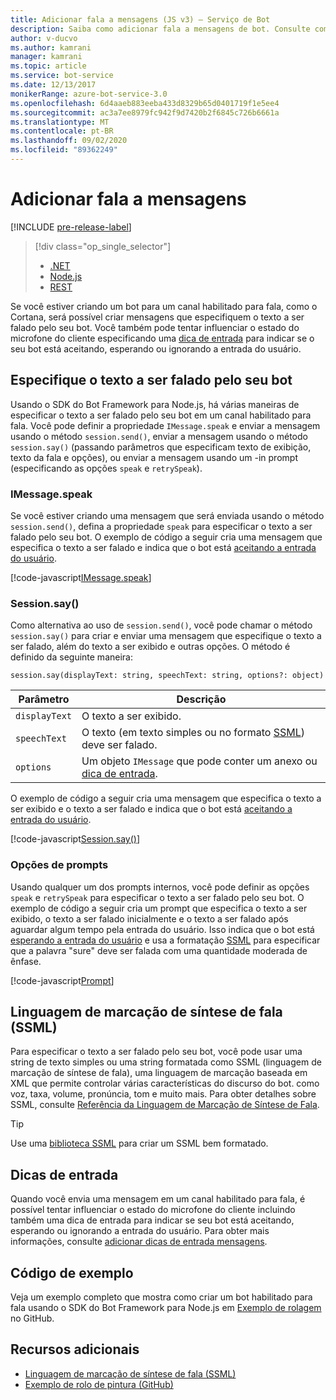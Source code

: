 ```yaml
---
title: Adicionar fala a mensagens (JS v3) – Serviço de Bot
description: Saiba como adicionar fala a mensagens de bot. Consulte como usar o SDK do bot Framework para Node.js Formatar e especificar o texto que os bots usam em canais habilitados para fala.
author: v-ducvo
ms.author: kamrani
manager: kamrani
ms.topic: article
ms.service: bot-service
ms.date: 12/13/2017
monikerRange: azure-bot-service-3.0
ms.openlocfilehash: 6d4aaeb883eeba433d8329b65d0401719f1e5ee4
ms.sourcegitcommit: ac3a7ee8979fc942f9d7420b2f6845c726b6661a
ms.translationtype: MT
ms.contentlocale: pt-BR
ms.lasthandoff: 09/02/2020
ms.locfileid: "89362249"
---
```

# <a name="add-speech-to-messages"></a>Adicionar fala a mensagens

[!INCLUDE [pre-release-label](../includes/pre-release-label-v3.md)]

> [!div class="op_single_selector"]
> - [.NET](../dotnet/bot-builder-dotnet-text-to-speech.md)
> - [Node.js](../nodejs/bot-builder-nodejs-text-to-speech.md)
> - [REST](../rest-api/bot-framework-rest-connector-text-to-speech.md)

Se você estiver criando um bot para um canal habilitado para fala, como o Cortana, será possível criar mensagens que especifiquem o texto a ser falado pelo seu bot. Você também pode tentar influenciar o estado do microfone do cliente especificando uma [dica de entrada](bot-builder-nodejs-send-input-hints.md) para indicar se o seu bot está aceitando, esperando ou ignorando a entrada do usuário.

## <a name="specify-text-to-be-spoken-by-your-bot"></a>Especifique o texto a ser falado pelo seu bot

Usando o SDK do Bot Framework para Node.js, há várias maneiras de especificar o texto a ser falado pelo seu bot em um canal habilitado para fala. Você pode definir a propriedade `IMessage.speak` e enviar a mensagem usando o método `session.send()`, enviar a mensagem usando o método `session.say()` (passando parâmetros que especificam texto de exibição, texto da fala e opções), ou enviar a mensagem usando um -in prompt (especificando as opções `speak` e `retrySpeak`).

### <a name="imessagespeak"></a><a id="message-speak"></a> IMessage.speak

Se você estiver criando uma mensagem que será enviada usando o método `session.send()`, defina a propriedade `speak` para especificar o texto a ser falado pelo seu bot. O exemplo de código a seguir cria uma mensagem que especifica o texto a ser falado e indica que o bot está [aceitando a entrada do usuário](bot-builder-nodejs-send-input-hints.md).

[!code-javascript[IMessage.speak](../includes/code/node-text-to-speech.js#IMessageSpeak)]

### <a name="sessionsay"></a><a id="session-say"></a> Session.say()

Como alternativa ao uso de `session.send()`, você pode chamar o método `session.say()` para criar e enviar uma mensagem que especifique o texto a ser falado, além do texto a ser exibido e outras opções. O método é definido da seguinte maneira:

`session.say(displayText: string, speechText: string, options?: object)`

| Parâmetro | Descrição |
|----|----|
| `displayText` | O texto a ser exibido. |
| `speechText` | O texto (em texto simples ou no formato <a href="https://msdn.microsoft.com/library/hh378377(v=office.14).aspx" target="_blank">SSML</a>) deve ser falado. |
| `options` | Um objeto `IMessage` que pode conter um anexo ou [dica de entrada](bot-builder-nodejs-send-input-hints.md). |

O exemplo de código a seguir cria uma mensagem que especifica o texto a ser exibido e o texto a ser falado e indica que o bot está [aceitando a entrada do usuário](bot-builder-nodejs-send-input-hints.md).

[!code-javascript[Session.say()](../includes/code/node-text-to-speech.js#SessionSay)]

### <a name="prompt-options"></a><a id="prompt-options"></a> Opções de prompts

Usando qualquer um dos prompts internos, você pode definir as opções `speak` e `retrySpeak` para especificar o texto a ser falado pelo seu bot. O exemplo de código a seguir cria um prompt que especifica o texto a ser exibido, o texto a ser falado inicialmente e o texto a ser falado após aguardar algum tempo pela entrada do usuário. Isso indica que o bot está [esperando a entrada do usuário](bot-builder-nodejs-send-input-hints.md) e usa a formatação [SSML](#ssml) para especificar que a palavra "sure" deve ser falada com uma quantidade moderada de ênfase.

[!code-javascript[Prompt](../includes/code/node-text-to-speech.js#Prompt)]

## <a name="speech-synthesis-markup-language-ssml"></a><a id="ssml"></a> Linguagem de marcação de síntese de fala (SSML)

Para especificar o texto a ser falado pelo seu bot, você pode usar uma string de texto simples ou uma string formatada como SSML (linguagem de marcação de síntese de fala), uma linguagem de marcação baseada em XML que permite controlar várias características do discurso do bot. como voz, taxa, volume, pronúncia, tom e muito mais. Para obter detalhes sobre SSML, consulte <a href="https://msdn.microsoft.com/library/hh378377(v=office.14).aspx" target="_blank">Referência da Linguagem de Marcação de Síntese de Fala</a>.

> [!TIP]
> Use uma <a href="https://www.npmjs.com/search?q=ssml" target="_blank">biblioteca SSML</a> para criar um SSML bem formatado.

## <a name="input-hints"></a>Dicas de entrada

Quando você envia uma mensagem em um canal habilitado para fala, é possível tentar influenciar o estado do microfone do cliente incluindo também uma dica de entrada para indicar se seu bot está aceitando, esperando ou ignorando a entrada do usuário. Para obter mais informações, consulte [adicionar dicas de entrada mensagens](bot-builder-nodejs-send-input-hints.md).

## <a name="sample-code"></a>Código de exemplo 

Veja um exemplo completo que mostra como criar um bot habilitado para fala usando o SDK do Bot Framework para Node.js em <a href="https://github.com/microsoft/BotBuilder-Samples/tree/v3-sdk-samples/Node/demo-RollerSkill" target="_blank">Exemplo de rolagem</a> no GitHub.

## <a name="additional-resources"></a>Recursos adicionais

- <a href="https://msdn.microsoft.com/library/hh378377(v=office.14).aspx" target="_blank">Linguagem de marcação de síntese de fala (SSML)</a>
- <a href="https://github.com/microsoft/BotBuilder-Samples/tree/v3-sdk-samples/Node/demo-RollerSkill" target="_blank">Exemplo de rolo de pintura (GitHub)</a>
